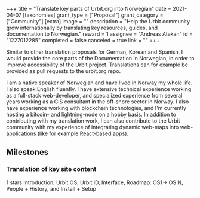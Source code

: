 +++
title = "Translate key parts of Urbit.org into Norwegian"
date = 2021-04-07
[taxonomies]
grant_type = ["Proposal"]
grant_category = ["Community"]
[extra]
image = ""
description = "Help the Urbit community grow internationally by translating key resources, guides, and documentation to Norwegian."
reward = 1
assignee = "Andreas Atakan"
id = "1227012285"
completed = false
canceled = true
link = ""
+++

Similar to other translation proposals for German, Korean and Spanish, I would provide the core parts of the Documentation in Norwegian, in order to improve accessibility of the Urbit project.
Translations can for example be provided as pull requests to the urbit.org repo.

I am a native speaker of Norwegian and have lived in Norway my whole life. I also speak English fluently.
I have extensive technical experience working as a full-stack web-developer, and specialized experience from several years working as a GIS consultant in the off-shore sector in Norway. I also have experience working with blockchain technologies, and I'm currently hosting a bitcoin- and lightning-node on a hobby basis.
In addition to contributing with my translation work, I can also contribute to the Urbit community with my experience of integrating dynamic web-maps into web-applications (like for example React-based apps).

## Milestones

### Translation of key site content

1 stars
Introduction, Urbit OS, Urbit ID, Interface, Roadmap: OS1-> OS N, People + History, and Install + Setup
